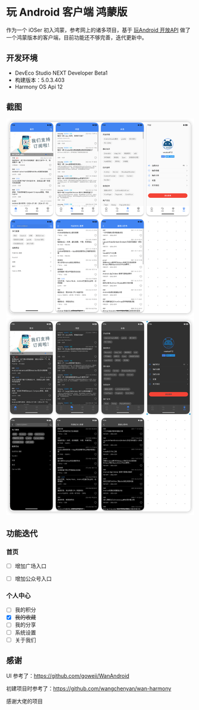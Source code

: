 # 玩 Android 客户端  鸿蒙版

作为一个 iOSer 初入鸿蒙，参考网上的诸多项目，基于 [玩Android 开放API](https://www.wanandroid.com/blog/show/2) 做了一个鸿蒙版本的客户端，目前功能还不够完善，迭代更新中。

## 开发环境

* DevEco Studio NEXT Developer Beta1
* 构建版本：5.0.3.403
* Harmony OS Api 12

## 截图

![浅色模式](./Art/art_light.png)
![深色模式](./Art/art_dark.png)

## 功能迭代

### 首页

* [ ] 增加广场入口

* [ ] 增加公众号入口

### 个人中心

* [ ] 我的积分
* [x] ~~我的收藏~~
* [ ] 我的分享
* [ ] 系统设置
* [ ] 关于我们

## 感谢

UI 参考了：<https://github.com/goweii/WanAndroid>  

初建项目时参考了：<https://github.com/wangchenyan/wan-harmony>

感谢大佬的项目
